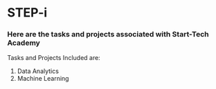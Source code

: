 # STEP-i
### Here are the tasks and projects associated with Start-Tech Academy
Tasks and Projects Included are:
1. Data Analytics
2. Machine Learning
